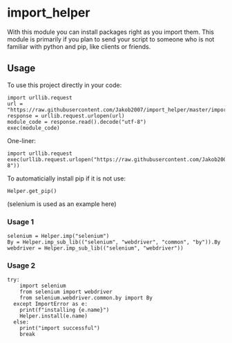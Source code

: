 # import_helper

With this module you can install packages right as you import them.
This module is primarily if you plan to send your script to someone who is not familiar with python and pip, like clients or friends.

## Usage

To use this project directly in your code:
```
import urllib.request
url = "https://raw.githubusercontent.com/Jakob2007/import_helper/master/import_helper.py"
response = urllib.request.urlopen(url)
module_code = response.read().decode("utf-8")
exec(module_code)
```
One-liner:
```
import urllib.request
exec(urllib.request.urlopen("https://raw.githubusercontent.com/Jakob2007/import_helper/master/import_helper.py").read().decode("utf-8"))
```

To automaticially install pip if it is not use:
```
Helper.get_pip()
``` 

(selenium is used as an example here)

### Usage 1
```
selenium = Helper.imp("selenium")
By = Helper.imp_sub_lib(("selenium", "webdriver", "common", "by")).By
webdriver = Helper.imp_sub_lib(("selenium", "webdriver"))
```

### Usage 2
```
try:
    import selenium
    from selenium import webdriver
    from selenium.webdriver.common.by import By
  except ImportError as e:
    print(f"installing {e.name}")
    Helper.install(e.name)
  else:
    print("import successful")
    break
```